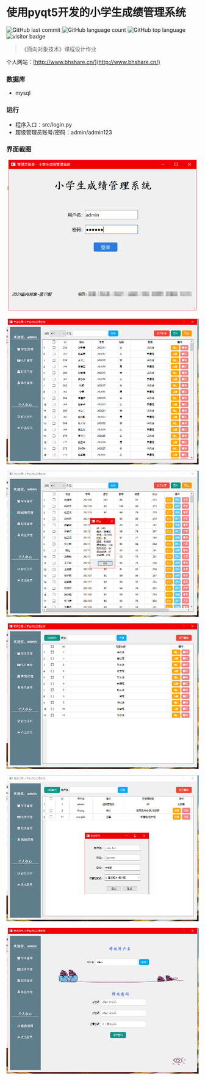 # 使用pyqt5开发的小学生成绩管理系统
![GitHub last commit](https://img.shields.io/github/last-commit/yaokui2018/grade_statistics)
![GitHub language count](https://img.shields.io/github/languages/count/yaokui2018/grade_statistics)
![GitHub top language](https://img.shields.io/github/languages/top/yaokui2018/grade_statistics)
![visitor badge](https://thread-erratic-podium.glitch.me/badge?page_id=yaokui2018.grade_statistics)


> 《面向对象技术》课程设计作业

个人网站：[http://www.bhshare.cn/](http://www.bhshare.cn/)

### 数据库

- mysql

  

### 运行

- 程序入口：src/login.py
- 超级管理员账号/密码：admin/admin123



### 界面截图

![image-20210524194905556](img/image-20210524194905556.png)

![image-20210524201350390](img/image-20210524201350390.png)

![image-20210524201415433](img/image-20210524201415433.png)

![image-20210524201433236](img/image-20210524201433236.png)

![image-20210524201549058](img/image-20210524201549058.png)

![image-20210524201606449](img/image-20210524201606449.png)
